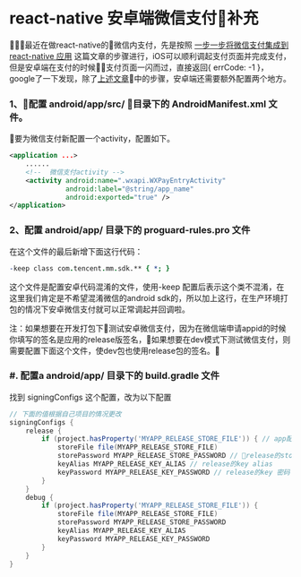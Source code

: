 # react-native 安卓端微信支付补充

最近在做react-native的微信内支付，先是按照 [一步一步将微信支付集成到 react-native 应用](https://juejin.im/post/5a33253b51882521033449b2) 这篇文章的步骤进行，iOS可以顺利调起支付页面并完成支付，但是安卓端在支付的时候支付页面一闪而过，直接返回{ errCode: -1 }，google了一下发现，除了[上述文章](https://juejin.im/post/5a33253b51882521033449b2)中的步骤，安卓端还需要额外配置两个地方。

### 1、配置 android/app/src/ 目录下的 AndroidManifest.xml 文件。

要为微信支付新配置一个activity，配置如下。

```xml
<application ...>
    ......
    <!--  微信支付activity -->
    <activity android:name=".wxapi.WXPayEntryActivity"
              android:label="@string/app_name"
              android:exported="true" />
</application>
```

### 2、配置 android/app/ 目录下的 proguard-rules.pro 文件

在这个文件的最后新增下面这行代码：

```pro
-keep class com.tencent.mm.sdk.** { *; }
```

这个文件是配置安卓代码混淆的文件，使用-keep 配置后表示这个类不混淆，在这里我们肯定是不希望混淆微信的android sdk的，所以加上这行，在生产环境打包的情况下安卓微信支付就可以正常调起并回调啦。

注：如果想要在开发打包下测试安卓微信支付，因为在微信端申请appid的时候你填写的签名是应用的release版签名，如果想要在dev模式下测试微信支付，则需要配置下面这个文件，使dev包也使用release包的签名。

### #. 配置a android/app/ 目录下的 build.gradle 文件

找到 signingConfigs 这个配置，改为以下配置

```gradle
// 下面的值根据自己项目的情况更改
signingConfigs {
    release {
        if (project.hasProperty('MYAPP_RELEASE_STORE_FILE')) { // app配置的store file
            storeFile file(MYAPP_RELEASE_STORE_FILE)
            storePassword MYAPP_RELEASE_STORE_PASSWORD // release的store密码
            keyAlias MYAPP_RELEASE_KEY_ALIAS // release的key alias
            keyPassword MYAPP_RELEASE_KEY_PASSWORD // release的key 密码
        }
    }
    debug {
        if (project.hasProperty('MYAPP_RELEASE_STORE_FILE')) {
            storeFile file(MYAPP_RELEASE_STORE_FILE)
            storePassword MYAPP_RELEASE_STORE_PASSWORD
            keyAlias MYAPP_RELEASE_KEY_ALIAS
            keyPassword MYAPP_RELEASE_KEY_PASSWORD
        }
    }
}
```
